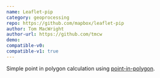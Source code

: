 ```yaml
---
name: Leaflet-pip
category: geoprocessing
repo: https://github.com/mapbox/leaflet-pip
author: Tom MacWright
author-url: https://github.com/tmcw
demo: 
compatible-v0:
compatible-v1: true
---
```


Simple point in polygon calculation using <a href="https://github.com/substack/point-in-polygon">point-in-polygon</a>.
